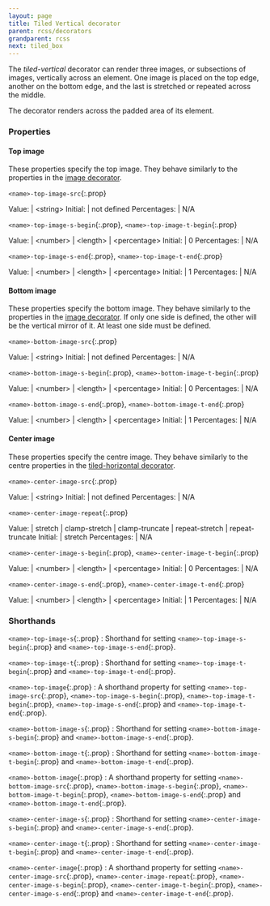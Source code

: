 ```yaml
---
layout: page
title: Tiled Vertical decorator
parent: rcss/decorators
grandparent: rcss
next: tiled_box
---
```


The _tiled-vertical_ decorator can render three images, or subsections of images, vertically across an element. One image is placed on the top edge, another on the bottom edge, and the last is stretched or repeated across the middle.

The decorator renders across the padded area of its element.

### Properties

#### Top image

These properties specify the top image. They behave similarly to the properties in the [image decorator](image.html).

`<name>-top-image-src`{:.prop}

Value: | \<string\>
Initial: | not defined
Percentages: | N/A

`<name>-top-image-s-begin`{:.prop}, `<name>-top-image-t-begin`{:.prop}

Value: | \<number\> \| \<length\> \| \<percentage\>
Initial: | 0
Percentages: | N/A

`<name>-top-image-s-end`{:.prop}, `<name>-top-image-t-end`{:.prop}

Value: | \<number\> \| \<length\> \| \<percentage\>
Initial: | 1
Percentages: | N/A

#### Bottom image

These properties specify the bottom image. They behave similarly to the properties in the [image decorator](image.html). If only one side is defined, the other will be the vertical mirror of it. At least one side must be defined.

`<name>-bottom-image-src`{:.prop}

Value: | \<string\>
Initial: | not defined
Percentages: | N/A

`<name>-bottom-image-s-begin`{:.prop}, `<name>-bottom-image-t-begin`{:.prop}

Value: | \<number\> \| \<length\> \| \<percentage\>
Initial: | 0
Percentages: | N/A

`<name>-bottom-image-s-end`{:.prop}, `<name>-bottom-image-t-end`{:.prop}

Value: | \<number\> \| \<length\> \| \<percentage\>
Initial: | 1
Percentages: | N/A

#### Center image

These properties specify the centre image. They behave similarly to the centre properties in the [tiled-horizontal decorator](tiled_horizontal.html).

`<name>-center-image-src`{:.prop}

Value: | \<string\>
Initial: | not defined
Percentages: | N/A

`<name>-center-image-repeat`{:.prop}

Value: | stretch \| clamp-stretch \| clamp-truncate \| repeat-stretch \| repeat-truncate
Initial: | stretch
Percentages: | N/A

`<name>-center-image-s-begin`{:.prop}, `<name>-center-image-t-begin`{:.prop}

Value: | \<number\> \| \<length\> \| \<percentage\>
Initial: | 0
Percentages: | N/A

`<name>-center-image-s-end`{:.prop}, `<name>-center-image-t-end`{:.prop}

Value: | \<number\> \| \<length\> \| \<percentage\>
Initial: | 1
Percentages: | N/A


### Shorthands

`<name>-top-image-s`{:.prop}
: Shorthand for setting `<name>-top-image-s-begin`{:.prop} and `<name>-top-image-s-end`{:.prop}.

`<name>-top-image-t`{:.prop}
: Shorthand for setting `<name>-top-image-t-begin`{:.prop} and `<name>-top-image-t-end`{:.prop}.

`<name>-top-image`{:.prop}
: A shorthand property for setting `<name>-top-image-src`{:.prop}, `<name>-top-image-s-begin`{:.prop}, `<name>-top-image-t-begin`{:.prop}, `<name>-top-image-s-end`{:.prop} and `<name>-top-image-t-end`{:.prop}.

`<name>-bottom-image-s`{:.prop}
: Shorthand for setting `<name>-bottom-image-s-begin`{:.prop} and `<name>-bottom-image-s-end`{:.prop}.

`<name>-bottom-image-t`{:.prop}
: Shorthand for setting `<name>-bottom-image-t-begin`{:.prop} and `<name>-bottom-image-t-end`{:.prop}.

`<name>-bottom-image`{:.prop}
: A shorthand property for setting `<name>-bottom-image-src`{:.prop}, `<name>-bottom-image-s-begin`{:.prop}, `<name>-bottom-image-t-begin`{:.prop}, `<name>-bottom-image-s-end`{:.prop} and `<name>-bottom-image-t-end`{:.prop}.

`<name>-center-image-s`{:.prop}
: Shorthand for setting `<name>-center-image-s-begin`{:.prop} and `<name>-center-image-s-end`{:.prop}.

`<name>-center-image-t`{:.prop}
: Shorthand for setting `<name>-center-image-t-begin`{:.prop} and `<name>-center-image-t-end`{:.prop}.

`<name>-center-image`{:.prop}
: A shorthand property for setting `<name>-center-image-src`{:.prop}, `<name>-center-image-repeat`{:.prop}, `<name>-center-image-s-begin`{:.prop}, `<name>-center-image-t-begin`{:.prop}, `<name>-center-image-s-end`{:.prop} and `<name>-center-image-t-end`{:.prop}.


